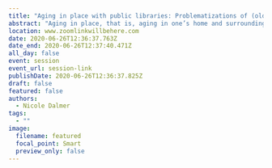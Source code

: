 ```yaml
---
title: "Aging in place with public libraries: Problematizations of (older) age in Canadian public library policies"
abstract: "Aging in place, that is, aging in one’s home and surrounding community for as long as possible, is a desire and expectation of both older adults and government agencies as it presumes independence for the former and savings for the latter. Within a broader research program that aims to unpack public libraries’ role and response to aging communities, this paper applies Carol Bacchi’s WPR analytical tool (What’s the Problem Represented to Be?) to structure the analysis of five Ontario public library systems’ policy documents. In examining the often-unnoticed assumptions surrounding age embedded in these policy texts, this paper critically explores and imagines the possibilities of public library branches as community infrastructures that contribute to sustainable and engaged age-friendly communities."
location: www.zoomlinkwillbehere.com
date: 2020-06-26T12:36:37.763Z
date_end: 2020-06-26T12:37:40.471Z
all_day: false
event: session
event_url: session-link
publishDate: 2020-06-26T12:36:37.825Z
draft: false
featured: false
authors:
  - Nicole Dalmer
tags:
  - ""
image:
  filename: featured
  focal_point: Smart
  preview_only: false
---
```

